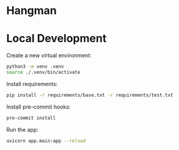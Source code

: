 # Hangman

# Local Development

Create a new virtual environment:

```bash
python3 -m venv .venv
source ./.venv/bin/activate
```

Install requirements:

```bash
pip install -r requirements/base.txt -r requirements/test.txt
```

Install pre-commit hooks:

```bash
pre-commit install
```


Run the app:

```bash
uvicorn app.main:app --reload
```
